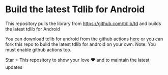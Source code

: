# Build the latest Tdlib for Android 
This repository pulls the library from https://github.com/tdlib/td and builds the latest tdlib for Android

You can download tdlib for android from the github actions [here](https://github.com/ranjitsingha/lib/actions) or you can fork this repo to build the latest tdlib for android on your own. Note: You must enable github actions too.

Star ⭐ This repository to show your love ❤️ and to maintain the latest updates
